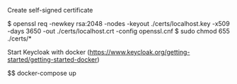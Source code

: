 
Create self-signed certificate

$ openssl req -newkey rsa:2048 -nodes -keyout ./certs/localhost.key -x509 -days 3650 -out ./certs/localhost.crt -config openssl.cnf
$ sudo chmod 655 ./certs/*

Start Keycloak with docker (https://www.keycloak.org/getting-started/getting-started-docker)

$$ docker-compose up